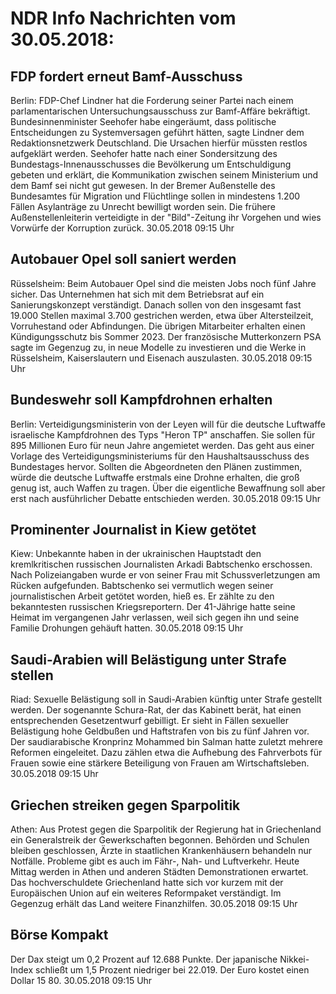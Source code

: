 # NDR Info Nachrichten vom 30.05.2018:


## FDP fordert erneut Bamf-Ausschuss
Berlin: 	FDP-Chef Lindner hat die Forderung seiner Partei nach einem parlamentarischen Untersuchungsausschuss zur Bamf-Affäre bekräftigt. Bundesinnenminister Seehofer habe eingeräumt, dass politische Entscheidungen zu Systemversagen geführt hätten, sagte Lindner dem Redaktionsnetzwerk Deutschland. Die Ursachen hierfür müssten restlos aufgeklärt werden. Seehofer hatte nach einer Sondersitzung des Bundestags-Innenausschusses die Bevölkerung um Entschuldigung gebeten und erklärt, die Kommunikation zwischen seinem Ministerium und dem Bamf sei nicht gut gewesen. In der Bremer Außenstelle des Bundesamtes für Migration und Flüchtlinge sollen in mindestens 1.200 Fällen Asylanträge zu Unrecht bewilligt worden sein. Die frühere Außenstellenleiterin verteidigte in der "Bild"-Zeitung ihr Vorgehen und wies Vorwürfe der Korruption zurück. 30.05.2018 09:15 Uhr 

## Autobauer Opel soll saniert werden
Rüsselsheim: Beim Autobauer Opel sind die meisten Jobs noch fünf Jahre sicher. Das Unternehmen hat sich mit dem Betriebsrat auf ein Sanierungskonzept verständigt. Danach sollen von den insgesamt fast 19.000 Stellen maximal 3.700 gestrichen werden, etwa über Altersteilzeit, Vorruhestand oder Abfindungen. Die übrigen Mitarbeiter erhalten einen Kündigungsschutz bis Sommer 2023. Der französische Mutterkonzern PSA sagte im Gegenzug zu, in neue Modelle zu investieren und die Werke in Rüsselsheim, Kaiserslautern und Eisenach auszulasten. 30.05.2018 09:15 Uhr 

## Bundeswehr soll Kampfdrohnen erhalten
Berlin: Verteidigungsministerin von der Leyen will für die deutsche Luftwaffe israelische Kampfdrohnen des Typs "Heron TP" anschaffen. Sie sollen für 895 Millionen Euro für neun Jahre angemietet werden. Das geht aus einer Vorlage des Verteidigungsministeriums für den Haushaltsausschuss des Bundestages hervor. Sollten die Abgeordneten den Plänen zustimmen, würde die deutsche Luftwaffe erstmals eine Drohne erhalten, die groß genug ist, auch Waffen zu tragen. Über die eigentliche Bewaffnung soll aber erst nach ausführlicher Debatte entschieden werden. 30.05.2018 09:15 Uhr 

## Prominenter Journalist in Kiew getötet
Kiew: Unbekannte haben in der ukrainischen Hauptstadt den kremlkritischen russischen Journalisten Arkadi Babtschenko erschossen. Nach Polizeiangaben wurde er von seiner Frau mit Schussverletzungen am Rücken aufgefunden. Babtschenko sei vermutlich wegen seiner journalistischen Arbeit getötet worden, hieß es. Er zählte zu den bekanntesten russischen Kriegsreportern. Der 41-Jährige hatte seine Heimat im vergangenen Jahr verlassen, weil sich gegen ihn und seine Familie Drohungen gehäuft hatten. 30.05.2018 09:15 Uhr 

## Saudi-Arabien will Belästigung unter Strafe stellen
Riad: Sexuelle Belästigung soll in Saudi-Arabien künftig unter Strafe gestellt werden. Der sogenannte Schura-Rat, der das Kabinett berät, hat einen entsprechenden Gesetzentwurf gebilligt. Er sieht in Fällen sexueller Belästigung hohe Geldbußen und Haftstrafen von bis zu fünf Jahren vor. Der saudiarabische Kronprinz Mohammed bin Salman hatte zuletzt mehrere Reformen eingeleitet. Dazu zählen etwa die Aufhebung des Fahrverbots für Frauen sowie eine stärkere Beteiligung von Frauen am Wirtschaftsleben. 30.05.2018 09:15 Uhr 

## Griechen streiken gegen Sparpolitik
Athen: Aus Protest gegen die Sparpolitik der Regierung hat in Griechenland ein Generalstreik der Gewerkschaften begonnen. Behörden und Schulen bleiben geschlossen, Ärzte in staatlichen Krankenhäusern behandeln nur Notfälle. Probleme gibt es auch im Fähr-, Nah- und Luftverkehr. Heute Mittag werden in Athen und anderen Städten Demonstrationen erwartet. Das hochverschuldete Griechenland hatte sich vor kurzem mit der Europäischen Union auf ein weiteres Reformpaket verständigt. Im Gegenzug erhält das Land weitere Finanzhilfen. 30.05.2018 09:15 Uhr 

## Börse Kompakt
Der Dax steigt um 0,2 Prozent auf 12.688 Punkte. Der japanische Nikkei-Index schließt um 1,5 Prozent niedriger bei 22.019. Der Euro kostet einen Dollar 15 80. 30.05.2018 09:15 Uhr 
